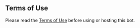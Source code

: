 ## Terms of Use

Please read the [Terms of Use](./terms_of_use.md) before using or hosting this bot.
